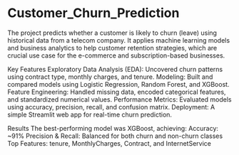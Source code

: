 # Customer_Churn_Prediction
The project predicts whether a customer is likely to churn (leave) using historical data from a telecom company. It applies machine learning models and business analytics to help customer retention strategies, which are crucial use case for the e-commerce and subscription-based businesses.

Key Features
Exploratory Data Analysis (EDA): Uncovered churn patterns using contract type, monthly charges, and tenure.
Modeling: Built and compared models using Logistic Regression, Random Forest, and XGBoost.
Feature Engineering: Handled missing data, encoded categorical features, and standardized numerical values.
Performance Metrics: Evaluated models using accuracy, precision, recall, and confusion matrix.
Deployment: A simple Streamlit web app for real-time churn prediction.

 Results
The best-performing model was XGBoost, achieving:
Accuracy: ~91%
Precision & Recall: Balanced for both churn and non-churn classes
Top Features: tenure, MonthlyCharges, Contract, and InternetService

